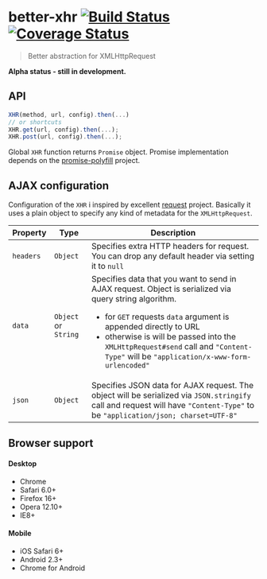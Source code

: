 better-xhr [![Build Status][travis-image]][travis-url] [![Coverage Status][coveralls-image]][coveralls-url]
=========================
> Better abstraction for XMLHttpRequest

__Alpha status - still in development.__

## API

```js
XHR(method, url, config).then(...)
// or shortcuts
XHR.get(url, config).then(...);
XHR.post(url, config).then(...);
```

Global `XHR` function returns `Promise` object. Promise implementation depends on the [promise-polyfill](https://github.com/taylorhakes/promise-polyfill) project.

## AJAX configuration

Configuration of the `XHR` i inspired by excellent [request](https://github.com/mikeal/request) project. Basically it uses a plain object to specify any kind of metadata for the `XMLHttpRequest`.

| Property | Type    | Description |
| -------- | ------- | ----------- | 
| `headers` | `Object` | Specifies extra HTTP headers for request. You can drop any default header via setting it to `null`
| `data`   | `Object` or `String`| Specifies data that you want to send in AJAX request. Object is serialized via query string algorithm. <ul><li>for `GET` requests `data` argument is appended directly to URL</li><li>otherwise is will be passed into the `XMLHttpRequest#send` call and `"Content-Type"` will be `"application/x-www-form-urlencoded"`</li> 
| `json`   | `Object` | Specifies JSON data for AJAX request. The object will be serialized via `JSON.stringify` call and request will have `"Content-Type"` to be `"application/json; charset=UTF-8"` 

## Browser support
#### Desktop
* Chrome
* Safari 6.0+
* Firefox 16+
* Opera 12.10+
* IE8+

#### Mobile
* iOS Safari 6+
* Android 2.3+
* Chrome for Android

[travis-url]: http://travis-ci.org/chemerisuk/better-xhr
[travis-image]: https://api.travis-ci.org/chemerisuk/better-xhr.png?branch=master

[coveralls-url]: https://coveralls.io/r/chemerisuk/better-xhr
[coveralls-image]: https://coveralls.io/repos/chemerisuk/better-xhr/badge.png?branch=master
